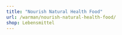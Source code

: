 ```yaml
---
title: "Nourish Natural Health Food"
url: /warman/nourish-natural-health-food/
shop: Lebensmittel
---
```

